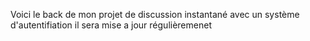 Voici le back de mon projet de discussion instantané avec un système d'autentifiation il sera mise a jour régulièremenet 
